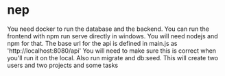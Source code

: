 # nep

You need docker to run the database and the backend. You can run the frontend with npm run serve directly in windows. You will need nodejs and npm for that.
The base url for the api is defined in main.js as 'http://localhost:8080/api' You will need to make sure this is correct when you'll run it on the local.
Also run migrate and db:seed. This will create two users and two projects and some tasks
